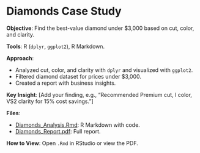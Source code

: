 # Diamonds Case Study

**Objective**: Find the best-value diamond under $3,000 based on cut, color, and clarity.

**Tools**: R (`dplyr`, `ggplot2`), R Markdown.

**Approach**:
- Analyzed cut, color, and clarity with `dplyr` and visualized with `ggplot2`.
- Filtered diamond dataset for prices under $3,000.
- Created a report with business insights.

**Key Insight**: [Add your finding, e.g., “Recommended Premium cut, I color, VS2 clarity for 15% cost savings.”]

**Files**:
- [Diamonds_Analysis.Rmd](Diamonds_Analysis.Rmd): R Markdown with code.
- [Diamonds_Report.pdf](Diamonds_Report.pdf): Full report.

**How to View**: Open `.Rmd` in RStudio or view the PDF.
